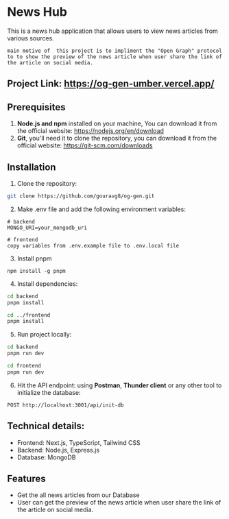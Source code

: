 # News Hub

This is a news hub application that allows users to view news articles from various sources.

```text
main motive of  this project is to impliment the "Open Graph" protocol to to show the preview of the news article when user share the link of the article on social media.
```

## Project Link: https://og-gen-umber.vercel.app/

## Prerequisites

1. **Node.js and npm** installed on your machine, You can download it from the official website: https://nodejs.org/en/download
2. **Git**, you'll need it to clone the repository, you can download it from the official website: https://git-scm.com/downloads

## Installation

1. Clone the repository:

```bash
git clone https://github.com/gouravg8/og-gen.git
```

2. Make .env file and add the following environment variables:

```
# backend
MONGO_URI=your_mongodb_uri

# frontend
copy variables from .env.example file to .env.local file
```

3. Install pnpm

```
npm install -g pnpm
```

4. Install dependencies:

```bash
cd backend
pnpm install

cd ../frontend
pnpm install
```

5. Run project locally:

```bash
cd backend
pnpm run dev
```

```bash
cd frontend
pnpm run dev
```

6. Hit the API endpoint: using **Postman**, **Thunder client** or any other tool to initialize the database:

```
POST http://localhost:3001/api/init-db
```

## Technical details:

- Frontend: Next.js, TypeScript, Tailwind CSS
- Backend: Node.js, Express.js
- Database: MongoDB

## Features

- Get the all news articles from our Database
- User can get the preview of the news article when user share the link of the article on social media.
